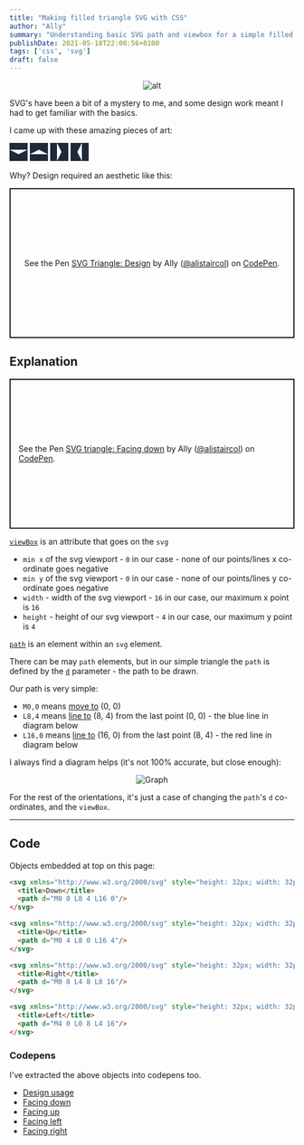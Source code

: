 ```yaml
---
title: "Making filled triangle SVG with CSS"
author: "Ally"
summary: "Understanding basic SVG path and viewbox for a simple filled triangle"
publishDate: 2021-05-18T22:00:56+0100
tags: ['css', 'svg']
draft: false
---
```


<center>

![alt](/img/articles/svg-triangles/meme.png)

</center>

SVG's have been a bit of a mystery to me, and some design work meant I had to get familiar with the basics.

I came up with these amazing pieces of art:

<svg xmlns="http://www.w3.org/2000/svg" style="height: 32px; width: 32px; background-color: #1f2937; color: white" viewBox="0 0 16 4" fill="currentColor">
  <title>Down</title>
  <path d="M0 0 L8 4 L16 0"/>
</svg>

<svg xmlns="http://www.w3.org/2000/svg" style="height: 32px; width: 32px; background-color: #1f2937; color: white" viewBox="0 0 16 4" fill="currentColor">
  <title>Up</title>
  <path d="M0 4 L8 0 L16 4"/>
</svg>

<svg xmlns="http://www.w3.org/2000/svg" style="height: 32px; width: 32px; background-color: #1f2937; color: white" viewBox="0 0 4 16" fill="currentColor">
  <title>Right</title>
  <path d="M0 0 L4 8 L0 16"/>
</svg>

<svg xmlns="http://www.w3.org/2000/svg" style="height: 32px; width: 32px; background-color: #1f2937; color: white" viewBox="0 0 4 16" fill="currentColor">
  <title>Left</title>
  <path d="M4 0 L0 8 L4 16"/>
</svg>

Why? Design required an aesthetic like this:

<p class="codepen" data-height="265" data-theme-id="dark" data-default-tab="html,result" data-user="alistaircol" data-slug-hash="JjWbYXQ" style="height: 265px; box-sizing: border-box; display: flex; align-items: center; justify-content: center; border: 2px solid; margin: 1em 0; padding: 1em;" data-pen-title="SVG Triangle: Design">
  <span>See the Pen <a href="https://codepen.io/alistaircol/pen/JjWbYXQ">
  SVG Triangle: Design</a> by Ally (<a href="https://codepen.io/alistaircol">@alistaircol</a>)
  on <a href="https://codepen.io">CodePen</a>.</span>
</p>

## Explanation

<p class="codepen" data-height="265" data-theme-id="dark" data-default-tab="html,result" data-user="alistaircol" data-slug-hash="NWpbGKg" style="height: 265px; box-sizing: border-box; display: flex; align-items: center; justify-content: center; border: 2px solid; margin: 1em 0; padding: 1em;" data-pen-title="SVG triangle: Facing down">
  <span>See the Pen <a href="https://codepen.io/alistaircol/pen/NWpbGKg">
  SVG triangle: Facing down</a> by Ally (<a href="https://codepen.io/alistaircol">@alistaircol</a>)
  on <a href="https://codepen.io">CodePen</a>.</span>
</p>

[`viewBox`](https://developer.mozilla.org/en-US/docs/Web/SVG/Attribute/viewBox) is an attribute that goes on the `svg`

* `min x` of the svg viewport - `0` in our case - none of our points/lines x co-ordinate goes negative
* `min y` of the svg viewport - `0` in our case - none of our points/lines y co-ordinate goes negative
* `width` - width of the svg viewport - `16` in our case, our maximum x point is `16`
* `height` - height of our svg viewport - `4` in our case, our maximum y point is `4`

[`path`](https://developer.mozilla.org/en-US/docs/Web/SVG/Tutorial/Paths) is an element within an `svg` element.

There can be may `path` elements, but in our simple triangle the `path` is defined by the [`d`](https://developer.mozilla.org/en-US/docs/Web/SVG/Attribute/d) parameter - the path to be drawn.

Our path is very simple:

* `M0,0` means [move to](https://svgwg.org/specs/paths/#PathDataBNF) (0, 0)
* `L8,4` means [line to](https://svgwg.org/specs/paths/#PathDataBNF) (8, 4) from the last point (0, 0) - the blue line in diagram below
* `L16,0` means [line to](https://svgwg.org/specs/paths/#PathDataBNF) (16, 0) from the last point (8, 4) - the red line in diagram below

I always find a diagram helps (it's not 100% accurate, but close enough):

<center>

![Graph](/img/articles/svg-triangles/plotting.svg)

</center>

For the rest of the orientations, it's just a case of changing the `path`'s `d` co-ordinates, and the `viewBox`.

---

## Code

Objects embedded at top on this page:

```html
<svg xmlns="http://www.w3.org/2000/svg" style="height: 32px; width: 32px; background-color: #1f2937; color: white" viewBox="0 0 16 4" fill="currentColor">
  <title>Down</title>
  <path d="M0 0 L8 4 L16 0"/>
</svg>

<svg xmlns="http://www.w3.org/2000/svg" style="height: 32px; width: 32px; background-color: #1f2937; color: white" viewBox="0 0 16 4" fill="currentColor">
  <title>Up</title>
  <path d="M0 4 L8 0 L16 4"/>
</svg>

<svg xmlns="http://www.w3.org/2000/svg" style="height: 32px; width: 32px; background-color: #1f2937; color: white" viewBox="0 0 4 16" fill="currentColor">
  <title>Right</title>
  <path d="M0 0 L4 8 L0 16"/>
</svg>

<svg xmlns="http://www.w3.org/2000/svg" style="height: 32px; width: 32px; background-color: #1f2937; color: white" viewBox="0 0 4 16" fill="currentColor">
  <title>Left</title>
  <path d="M4 0 L0 8 L4 16"/>
</svg>
```

### Codepens

I've extracted the above objects into codepens too.

* [Design usage](https://codepen.io/alistaircol/pen/JjWbYXQ)
* [Facing down](https://codepen.io/alistaircol/pen/NWpbGKg)
* [Facing up](https://codepen.io/alistaircol/pen/WNpoQNE)
* [Facing left](https://codepen.io/alistaircol/pen/ExWNVxG)
* [Facing right](https://codepen.io/alistaircol/pen/JjWbYjV)

<script async src="https://cpwebassets.codepen.io/assets/embed/ei.js"></script>
